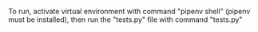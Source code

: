 To run, activate virtual environment with command "pipenv shell" (pipenv must be installed), then run the "tests.py" file with command "tests.py"
